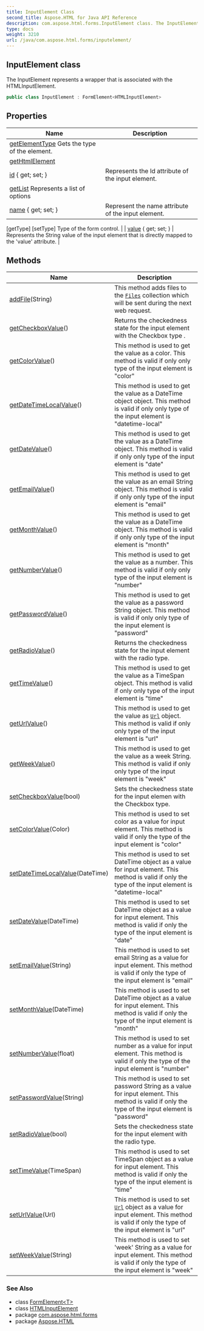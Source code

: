 ```yaml
---
title: InputElement Class
second_title: Aspose.HTML for Java API Reference
description: com.aspose.html.forms.InputElement class. The InputElement represents a wrapper that is associated with the HTMLInputElement
type: docs
weight: 3210
url: /java/com.aspose.html.forms/inputelement/
---
```

## InputElement class

The InputElement represents a wrapper that is associated with the HTMLInputElement.

```java
public class InputElement : FormElement<HTMLInputElement>
```

## Properties

| Name | Description |
| --- | --- |
| [getElementType](../../com.aspose.html.forms/formelement/elementtype/) Gets the type of the element. |
| [getHtmlElement](../../com.aspose.html.forms/formelement-1/htmlelement/)  |
| [id](../../com.aspose.html.forms/inputelement/id/) { get; set; } | Represents the Id attribute of the input element. |
| [getList](../../com.aspose.html.forms/inputelement/list/) Represents a list of options |
| [name](../../com.aspose.html.forms/inputelement/name/) { get; set; } | Represent the name attribute of the input element. |
[getType]
[setType] Type of the form control. |
| [value](../../com.aspose.html.forms/inputelement/value/) { get; set; } | Represents the String value of the input element that is directly mapped to the 'value' attribute. |

## Methods

| Name | Description |
| --- | --- |
| [addFile](../../com.aspose.html.forms/inputelement/addfile/)(String) | This method adds files to the [`Files`](../../com.aspose.html/htmlinputelement/files/) collection which will be sent during the next web request. |
| [getCheckboxValue](../../com.aspose.html.forms/inputelement/getcheckboxvalue/)() | Returns the checkedness state for the input element with the Checkbox type . |
| [getColorValue](../../com.aspose.html.forms/inputelement/getcolorvalue/)() | This method is used to get the value as a color. This method is valid if only only type of the input element is "color" |
| [getDateTimeLocalValue](../../com.aspose.html.forms/inputelement/getdatetimelocalvalue/)() | This method is used to get the value as a DateTime object object. This method is valid if only only type of the input element is "datetime-local" |
| [getDateValue](../../com.aspose.html.forms/inputelement/getdatevalue/)() | This method is used to get the value as a DateTime object. This method is valid if only only type of the input element is "date" |
| [getEmailValue](../../com.aspose.html.forms/inputelement/getemailvalue/)() | This method is used to get the value as an email String object. This method is valid if only only type of the input element is "email" |
| [getMonthValue](../../com.aspose.html.forms/inputelement/getmonthvalue/)() | This method is used to get the value as a DateTime object. This method is valid if only only type of the input element is "month" |
| [getNumberValue](../../com.aspose.html.forms/inputelement/getnumbervalue/)() | This method is used to get the value as a number. This method is valid if only only type of the input element is "number" |
| [getPasswordValue](../../com.aspose.html.forms/inputelement/getpasswordvalue/)() | This method is used to get the value as a password String object. This method is valid if only only type of the input element is "password" |
| [getRadioValue](../../com.aspose.html.forms/inputelement/getradiovalue/)() | Returns the checkedness state for the input element with the radio type. |
| [getTimeValue](../../com.aspose.html.forms/inputelement/gettimevalue/)() | This method is used to get the value as a TimeSpan object. This method is valid if only only type of the input element is "time" |
| [getUrlValue](../../com.aspose.html.forms/inputelement/geturlvalue/)() | This method is used to get the value as [`Url`](../../com.aspose.html/url/) object. This method is valid if only only type of the input element is "url" |
| [getWeekValue](../../com.aspose.html.forms/inputelement/getweekvalue/)() | This method is used to get the value as a week String. This method is valid if only only type of the input element is "week" |
| [setCheckboxValue](../../com.aspose.html.forms/inputelement/setcheckboxvalue/)(bool) | Sets the checkedness state for the input elemen with the Checkbox type. |
| [setColorValue](../../com.aspose.html.forms/inputelement/setcolorvalue/)(Color) | This method is used to set color as a value for input element. This method is valid if only the type of the input element is "color" |
| [setDateTimeLocalValue](../../com.aspose.html.forms/inputelement/setdatetimelocalvalue/)(DateTime) | This method is used to set DateTime object as a value for input element. This method is valid if only the type of the input element is "datetime-local" |
| [setDateValue](../../com.aspose.html.forms/inputelement/setdatevalue/)(DateTime) | This method is used to set DateTime object as a value for input element. This method is valid if only the type of the input element is "date" |
| [setEmailValue](../../com.aspose.html.forms/inputelement/setemailvalue/)(String) | This method is used to set email String as a value for input element. This method is valid if only the type of the input element is "email" |
| [setMonthValue](../../com.aspose.html.forms/inputelement/setmonthvalue/)(DateTime) | This method is used to set DateTime object as a value for input element. This method is valid if only the type of the input element is "month" |
| [setNumberValue](../../com.aspose.html.forms/inputelement/setnumbervalue/)(float) | This method is used to set number as a value for input element. This method is valid if only the type of the input element is "number" |
| [setPasswordValue](../../com.aspose.html.forms/inputelement/setpasswordvalue/)(String) | This method is used to set password String as a value for input element. This method is valid if only the type of the input element is "password" |
| [setRadioValue](../../com.aspose.html.forms/inputelement/setradiovalue/)(bool) | Sets the checkedness state for the input element with the radio type. |
| [setTimeValue](../../com.aspose.html.forms/inputelement/settimevalue/)(TimeSpan) | This method is used to set TimeSpan object as a value for input element. This method is valid if only the type of the input element is "time" |
| [setUrlValue](../../com.aspose.html.forms/inputelement/seturlvalue/)(Url) | This method is used to set [`Url`](../../com.aspose.html/url/) object as a value for input element. This method is valid if only the type of the input element is "url" |
| [setWeekValue](../../com.aspose.html.forms/inputelement/setweekvalue/)(String) | This method is used to set 'week' String as a value for input element. This method is valid if only the type of the input element is "week" |

### See Also

* class [FormElement&lt;T&gt;](../formelement-1/)
* class [HTMLInputElement](../../com.aspose.html/htmlinputelement/)
* package [com.aspose.html.forms](../../com.aspose.html.forms/)
* package [Aspose.HTML](../../)

